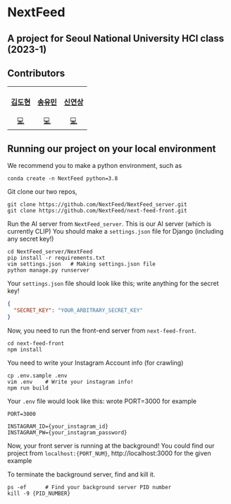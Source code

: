 # NextFeed
## A project for Seoul National University HCI class (2023-1)

## Contributors

<!-- ALL-CONTRIBUTORS-LIST:START - Do not remove or modify this section -->
<!-- prettier-ignore-start -->
<!-- markdownlint-disable -->
<table>
  <tr>
    <td align="center"><a href="https://github.com/dhbryan75"><br /><div><b>김도현</b></div></a><br /><a href="https://github.com/NextFeed/next-feed-front/commits?author=dhbryan75" title="Code">💻</a></td>
    <td align="center"><a href="https://github.com/yms1204"><br /><div><b>송유민</b></div></a><br /><a href="https://github.com/NextFeed/next-feed-front/commits?author=yms1204" title="Code">💻</a></td>
    <td align="center"><a href="https://github.com/yxxshin"><br /><div><b>신연상</b></div></a><br /><a href="https://github.com/NextFeed/NextFeed_server/commits?author=yxxshin" title="Code">💻</a></td>
  </tr>
</table>

<!-- markdownlint-restore -->
<!-- prettier-ignore-end -->

<!-- ALL-CONTRIBUTORS-LIST:END -->

## Running our project on your local environment
We recommend you to make a python environment, such as
```properties
conda create -n NextFeed python=3.8
```

Git clone our two repos,
```properties
git clone https://github.com/NextFeed/NextFeed_server.git
git clone https://github.com/NextFeed/next-feed-front.git
```

Run the AI server from `NextFeed_server`. This is our AI server (which is currently CLIP)
You should make a `settings.json` file for Django (including any secret key!)


```properties
cd NextFeed_server/NextFeed
pip install -r requirements.txt
vim settings.json   # Making settings.json file
python manage.py runserver
```

Your `settings.json` file should look like this; write anything for the secret key!
```json
{
  "SECRET_KEY": "YOUR_ARBITRARY_SECRET_KEY"
}
```

Now, you need to run the front-end server from `next-feed-front`. 

```properties
cd next-feed-front
npm install
```

You need to write your Instagram Account info (for crawling)
```properties
cp .env.sample .env
vim .env    # Write your instagram info!
npm run build
```

Your `.env` file would look like this: wrote PORT=3000 for example
```
PORT=3000

INSTAGRAM_ID={your_instagram_id}
INSTAGRAM_PW={your_instagram_password}
```

Now, your front server is running at the background! You could find our project from `localhost:{PORT_NUM}`, http://localhost:3000 for the given example

To terminate the background server, find and kill it.
```properties
ps -ef      # Find your background server PID number
kill -9 {PID_NUMBER}
```




